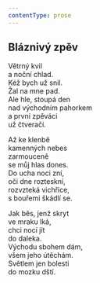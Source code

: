 ```yaml
---
contentType: prose
---
```


## Bláznivý zpěv

Větrný kvil  
a noční chlad.  
Kéž bych už snil.  
Žal na mne pad.  
Ale hle, stoupá den  
nad východním pahorkem  
a první zpěváci  
už čtveračí.

Až ke klenbě  
kamenných nebes  
zarmouceně  
se můj hlas dones.  
Do ucha noci zní,  
oči dne rozteskní,  
rozvzteká vichřice,  
s bouřemi škádlí se.

Jak běs, jenž skryt  
ve mraku lká,  
chci nocí jít  
do daleka.  
Východu sbohem dám,  
všem jeho útěchám.  
Světlem jen bolesti  
do mozku dští.

